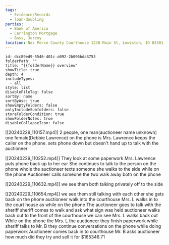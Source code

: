```yaml
---
tags:
  - Evidence/Records
  - loan-doubling
parties:
  - Bank of America
  - Carrington Mortgage
  - Bass, Jeremy
location: Nez Perce County Courthouse 1230 Main St, Lewiston, ID 83501
---
```


```folder-overview
id: dcc89ed9-5546-401c-a092-2b006bda3753
folderPath: ""
title: "{{folderName}} overview"
showTitle: true
depth: 4
includeTypes:
  - all
style: list
disableFileTag: false
sortBy: name
sortByAsc: true
showEmptyFolders: false
onlyIncludeSubfolders: false
storeFolderCondition: true
showFolderNotes: true
disableCollapseIcon: false
```



[[20240229_110157.mp4]]
2 people, one man(auctioneer name unknown) one female(Debbie Lawrence)
on the phone is Mrs. Lawrence keeps the caller on the phone.
sets phone down but doesn't hand up to talk with the auctioneer

[[20240229_110252.mp4]]
They look at some paperwork
Mrs. Lawrence puts phone back up to her ear
She continues to talk to the person on the phone whole the auctioneer texts someone
she walks to the side while on the phone
Auctioneer calls someone
the two walk away both on the phone 

[[20240229_110632.mp4]]
we see them both talking privately off to the side

[[20240229_110654.mp4]]
we see them still talking with each other
she gets back on the phone
auctioneer walk into the courthouse
Mrs. L walks in to the court house as while on the phone
The auctioneer goes to talk with the sheriff 
sheriff comes to walk and ask what sign was held
auctioneer walks back out to the front of the courthouse
we can see Mrs. L walks back out
While on the phone the Mrs. L the auctioneer
they finish paperwork while sheriff talks to Mr. B
they continue conversations on the phone while doing paperwork
Auctioneer comes back in to courthouse
Mr. B asks auctioneer how much did they try and sell it for $165346.71